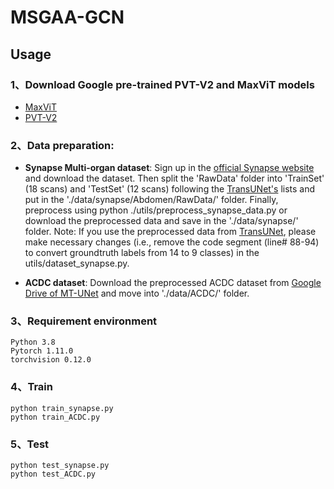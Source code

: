 # MSGAA-GCN
## Usage
### 1、Download Google pre-trained PVT-V2 and MaxViT models
- [MaxViT](https://drive.google.com/drive/folders/1k-s75ZosvpRGZEWl9UEpc_mniK3nL2xq)
- [PVT-V2](https://drive.google.com/file/d/1snw4TYUCD5z4d3aaId1iBdw-yUKjRmPC/view)
### 2、Data preparation:
- **Synapse Multi-organ dataset**: Sign up in the [official Synapse website](https://www.synapse.org/#!Synapse:syn3193805/wiki/89480) and download the dataset. Then split the 'RawData' folder into 'TrainSet' (18 scans) and 'TestSet' (12 scans) following the [TransUNet's](https://github.com/Beckschen/TransUNet/blob/main/datasets/README.md) lists and put in the './data/synapse/Abdomen/RawData/' folder. Finally, preprocess using python ./utils/preprocess_synapse_data.py or download the preprocessed data and save in the './data/synapse/' folder. Note: If you use the preprocessed data from [TransUNet](https://drive.google.com/drive/folders/1ACJEoTp-uqfFJ73qS3eUObQh52nGuzCd), please make necessary changes (i.e., remove the code segment (line# 88-94) to convert groundtruth labels from 14 to 9 classes) in the utils/dataset_synapse.py.

- **ACDC dataset**: Download the preprocessed ACDC dataset from [Google Drive of MT-UNet](https://drive.google.com/file/d/13qYHNIWTIBzwyFgScORL2RFd002vrPF2/view) and move into './data/ACDC/' folder.
### 3、Requirement environment
```
Python 3.8
Pytorch 1.11.0
torchvision 0.12.0
```
### 4、Train
```
python train_synapse.py
python train_ACDC.py
```
### 5、Test
```
python test_synapse.py
python test_ACDC.py
```
